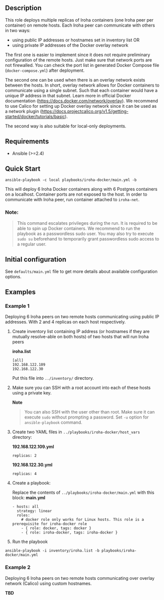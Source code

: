 ## Description
This role deploys multiple replicas of Iroha containers (one Iroha peer per container) on remote hosts. Each Iroha peer can communicate with others in two ways:
  - using public IP addresses or hostnames set in inventory list OR
  - using private IP addresses of the Docker overlay network

The first one is easier to implement since it does not require preliminary configuration of the remote hosts. Just make sure that network ports are not firewalled. You can check the port list in generated Docker Compose file (`docker-compose.yml`) after deployment.

The second one can be used when there is an overlay network exists between the hosts. In short, overlay network allows for Docker containers to communicate using a single subnet. Such that each container would have a unique IP address in that subnet. Learn more in official Docker documentation (https://docs.docker.com/network/overlay). We recommend to use Calico for setting up Docker overlay network since it can be used as a network plugin (https://docs.projectcalico.org/v1.5/getting-started/docker/tutorials/basic).

The second way is also suitable for local-only deployments.

## Requirements
  - Ansible (>=2.4)

## Quick Start
`ansible-playbook -c local playbooks/iroha-docker/main.yml -b`

This will deploy 6 Iroha Docker containers along with 6 Postgres containers on a localhost. Container ports are not exposed to the host. In order to communicate with Iroha peer, run container attached to `iroha-net`.

### Note:
> This command escalates privileges during the run. It is required to be able to spin up Docker containers. We recommend to run the playbook as a passwordless sudo user. You may also try to execute `sudo su` beforehand to temporarily grant passwordless sudo access to a regular user.

## Initial configuration

See `defaults/main.yml` file to get more details about available configuration options.

## Examples
### Example 1
<!-- TODO: Cover more example cases -->
Deploying 6 Iroha peers on two remote hosts communicating using public IP addresses. With 2 and 4 replicas on each host respectively.

1. Create inventory list containing IP address (or hostnames if they are mutually resolve-able on both hosts) of two hosts that will run Iroha peers

    **iroha.list**
    ```
    [all]
    192.168.122.109
    192.168.122.30
    ```

    Put this file into `../inventory/` directory.
2. Make sure you can SSH with a root account into each of these hosts using a private key.

    **Note**
    > You can also SSH with the user other than root. Make sure it can execute `sudo` without prompting a password. Set `-u` option for `ansible-playbook` command.

3. Create two YAML files in `../playbooks/iroha-docker/host_vars` directory:

    **192.168.122.109.yml**
    ```
    replicas: 2
    ```

    **192.168.122.30.yml**
    ```
    replicas: 4
    ```

4. Create a playbook:

    Replace the contents of `../playbooks/iroha-docker/main.yml` with this block:
    **main.yml**
    ```
    - hosts: all
      strategy: linear
      roles:
        # docker role only works for Linux hosts. This role is a prerequisite for iroha-docker role
        - { role: docker, tags: docker }
        - { role: iroha-docker, tags: iroha-docker }
    ```
5. Run the playbook
```
ansible-playbook -i inventory/iroha.list -b playbooks/iroha-docker/main.yml
```

### Example 2
Deploying 6 Iroha peers on two remote hosts communicating over overlay network (Calico) using custom hostnames.

**TBD**